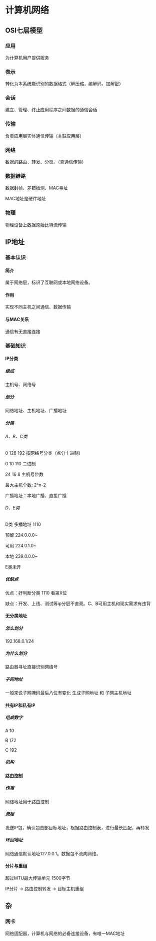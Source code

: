 # 计算机网络

## OSI七层模型

### 应用

为计算机用户提供服务

### 表示

转化为本系统能识别的数据格式（解压缩，编解码，加解密）

### 会话

建立、管理、终止应用程序之间数据的通信会话

### 传输

负责应用层实体通信传输（关联应用层）

### 网络

数据的路由、转发、分页。（真通信传输）

### 数据链路

数据封帧、差错检测、MAC寻址

MAC地址是硬件地址

### 物理

物理设备上数据原始比特流传输

## IP地址

### 基本认识

#### 简介

属于网络层，标识了互联网或本地网络设备。

#### 作用

实现不同主机之间通信、数据传输

#### 与MAC关系

通信有无直接连接

### 基础知识

#### IP分类

##### 组成

主机号、网络号

##### 划分

网络地址、主机地址、广播地址

##### 分类

###### A、B、C类

0 128 192 按网络号分类（点分十进制）

0 10 110  二进制

24 16 8    主机号位数

最大主机个数: 2^n-2

广播地址：本地广播、直接广播

###### D、E类

D类 多播地址 1110

预留 224.0.0.0~

可用 224.0.1.0~

本地 239.0.0.0~

E类未开

##### 优缺点

优点：好判断分类 1110 看第X位

缺点：开发、上线、测试等ip分层不直观。C、B可用主机和现实需求有违背

#### 无分类地址

##### 怎么划分

192.168.0.1/24

##### 为什么划分

路由器寻址直接识别网络号

##### 子网地址

一般来说子网掩码最后八位有变化 生成子网地址 和 子网主机地址

#### 共有IP和私有IP

##### 组成数字 

A 10

B 172

C 192

##### 机构

#### 路由控制

##### 作用

网络地址用于路由控制

##### 流程

发送IP包，确认包首部目标地址，根据路由控制表，进行最长匹配，再转发

##### 环回地址

网络通信默认地址127.0.0.1。数据包不流向网络。

#### 分片与重组

超过MTU最大传输单元 1500字节

IP分片 -> 路由控制转发 -> 目标主机重组

## 杂

### 网卡

网络适配器，计算机与网络的必备连接设备，有唯一MAC地址

